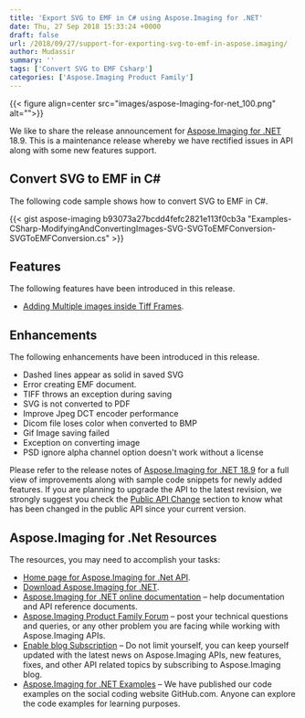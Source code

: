 ```yaml
---
title: 'Export SVG to EMF in C# using Aspose.Imaging for .NET'
date: Thu, 27 Sep 2018 15:33:24 +0000
draft: false
url: /2018/09/27/support-for-exporting-svg-to-emf-in-aspose.imaging/
author: Mudassir
summary: ''
tags: ['Convert SVG to EMF Csharp']
categories: ['Aspose.Imaging Product Family']
---
```




{{< figure align=center src="images/aspose-Imaging-for-net_100.png" alt="">}}


We like to share the release announcement for [Aspose.Imaging for .NET][1] 18.9. This is a maintenance release whereby we have rectified issues in API along with some new features support.

## Convert SVG to EMF in C#

The following code sample shows how to convert SVG to EMF in C#.

{{< gist aspose-imaging b93073a27bcdd4fefc2821e113f0cb3a "Examples-CSharp-ModifyingAndConvertingImages-SVG-SVGToEMFConversion-SVGToEMFConversion.cs" >}}

## Features

The following features have been introduced in this release.

*   [Adding Multiple images inside Tiff Frames][2].

## Enhancements

The following enhancements have been introduced in this release.

*   Dashed lines appear as solid in saved SVG
*   Error creating EMF document.
*   TIFF throws an exception during saving
*   SVG is not converted to PDF
*   Improve Jpeg DCT encoder performance
*   Dicom file loses color when converted to BMP
*   Gif Image saving failed
*   Exception on converting image
*   PSD ignore alpha channel option doesn't work without a license

Please refer to the release notes of [Aspose.Imaging for .NET 18.9][3] for a full view of improvements along with sample code snippets for newly added features. If you are planning to upgrade the API to the latest revision, we strongly suggest you check the [Public API Change][4] section to know what has been changed in the public API since your current version.

## Aspose.Imaging for .Net Resources

The resources, you may need to accomplish your tasks:

*   [Home page for Aspose.Imaging for .Net API][5].
*   [Download Aspose.Imaging for .NET][6].
*   [Aspose.Imaging for .NET online documentation][7] – help documentation and API reference documents.
*   [Aspose.Imaging Product Family Forum][8] – post your technical questions and queries, or any other problem you are facing while working with Aspose.Imaging APIs.
*   [Enable blog Subscription][9] – Do not limit yourself, you can keep yourself updated with the latest news on Aspose.Imaging APIs, new features, fixes, and other API related topics by subscribing to Aspose.Imaging blog.
*   [Aspose.Imaging for .NET Examples][10] – We have published our code examples on the social coding website GitHub.com. Anyone can explore the code examples for learning purposes.




[1]: https://products.aspose.com/imaging/net
[2]: https://docs.aspose.com/display/imagingnet/Manipulating+TIFF+Images#ManipulatingTIFFImages-AddingMultipleimagesinsideTiffFrames
[3]: https://docs.aspose.com/display/imagingnet/Aspose.Imaging+for+.NET+18.9+-+Release+Notes
[4]: https://docs.aspose.com/display/imagingnet/Aspose.Imaging+for+.NET+18.9+-+Release+Notes
[5]: https://products.aspose.com/imaging/net
[6]: https://downloads.aspose.com/imaging/net
[7]: https://docs.aspose.com/display/imagingnet/Home
[8]: https://forum.aspose.com/c/imaging
[9]: https://blog.aspose.com/category/aspose-products/aspose.imaging-product-family/
[10]: https://github.com/aspose-imaging/Aspose.Imaging-for-.NET




